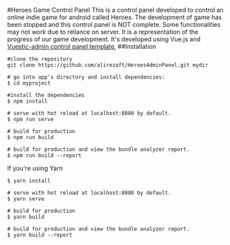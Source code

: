 #Heroes Game Control Panel
This is a control panel developed to control an online indie game for android called Heroes. The development of game has been stopped and this control panel is NOT complete. Some functionalities may not work due to reliance on server. It is a representation of the progress of our game development.
It's developed using Vue.js and [Vuestic-admin control panel template.](https://github.com/epicmaxco/vuestic-admin)
##Installation
```
#clone the repository
git clone https://github.com/alirezaft/HeroesAdminPanel.git mydir

# go into app's directory and install dependencies:
$ cd myproject

#install the dependencies
$ npm install

# serve with hot reload at localhost:8080 by default.
$ npm run serve

# build for production 
$ npm run build

# build for production and view the bundle analyzer report.
$ npm run build --report
```
If you're using Yarn

```
$ yarn install

# serve with hot reload at localhost:8080 by default.
$ yarn serve

# build for production 
$ yarn build

# build for production and view the bundle analyzer report.
$ yarn build --report
```
